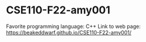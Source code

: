 # CSE110-F22-amy001
Favorite programming language: C++
Link to web page:
https://beakeddwarf.github.io/CSE110-F22-amy001/
